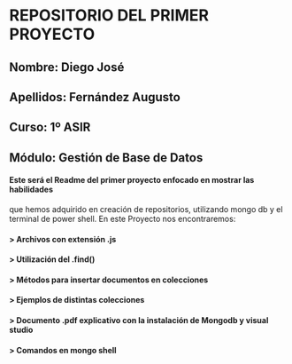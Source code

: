 # REPOSITORIO DEL PRIMER PROYECTO

## Nombre: Diego José
## Apellidos: Fernández Augusto
## Curso: 1º ASIR
## Módulo: Gestión de Base de Datos

#### Este será el Readme del primer proyecto enfocado en mostrar las habilidades 
que hemos adquirido en creación de repositorios, utilizando mongo db y el
terminal de power shell. En este Proyecto nos encontraremos:
#### > Archivos con extensión .js
#### > Utilización del .find()
#### > Métodos para insertar documentos en colecciones
#### > Ejemplos de distintas colecciones
#### > Documento .pdf explicativo con la instalación de Mongodb y visual studio
#### > Comandos en mongo shell
